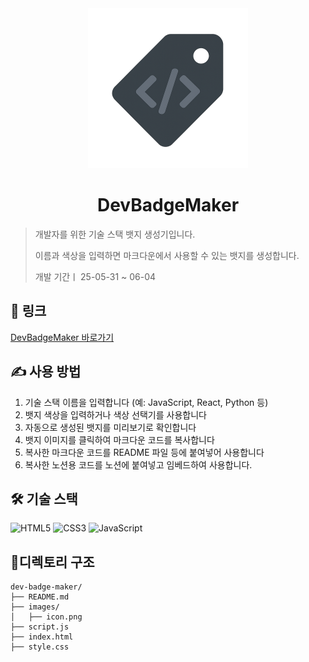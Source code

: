 <div align="center"><img src="images/icon.png" width="256" alt=""/></div>

# <div align="center"> DevBadgeMaker </div>

> 개발자를 위한 기술 스택 뱃지 생성기입니다.
>
> 이름과 색상을 입력하면 마크다운에서 사용할 수 있는 뱃지를 생성합니다.
>
> 개발 기간ㅣ 25-05-31 ~ 06-04

## 🚀 링크

[DevBadgeMaker 바로가기](https://kimhaejoong1.github.io/dev-badge-maker/)

## ✍️ 사용 방법

1. 기술 스택 이름을 입력합니다 (예: JavaScript, React, Python 등)
2. 뱃지 색상을 입력하거나 색상 선택기를 사용합니다
3. 자동으로 생성된 뱃지를 미리보기로 확인합니다
4. 뱃지 이미지를 클릭하여 마크다운 코드를 복사합니다
5. 복사한 마크다운 코드를 README 파일 등에 붙여넣어 사용합니다
6. 복사한 노션용 코드를 노션에 붙여넣고 임베드하여 사용합니다.

## 🛠 기술 스택

![HTML5](https://img.shields.io/badge/HTML5-E34F26?style=for-the-badge&logo=html5&logoColor=ffffff)
![CSS3](https://img.shields.io/badge/CSS3-1572B6?style=for-the-badge&logo=css3&logoColor=ffffff)
![JavaScript](https://img.shields.io/badge/JavaScript-F7DF1E?style=for-the-badge&logo=javascript&logoColor=333333)

## 📂디렉토리 구조

```
dev-badge-maker/
├── README.md
├── images/
│   ├── icon.png
├── script.js
├── index.html
├── style.css
```

